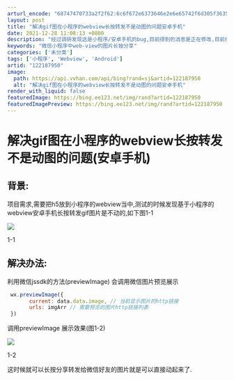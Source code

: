 ```yaml
---
arturl_encode: "68747470733a2f2f62:6c6f672e6373646e2e6e65742f6d305f36353434373538392f:61727469636c652f64657461696c732f313232313837393530"
layout: post
title: "解决gif图在小程序的webview长按转发不是动图的问题安卓手机"
date: 2021-12-28 11:08:13 +0800
description: "经过调研发现这是小程序/安卓手机的bug,目前得到的消息是正在修改,目前给出的解决方案是利用wxsd"
keywords: "微信小程序中web-view的图片长按分享"
categories: ['未分类']
tags: ['小程序', 'Webview', 'Android']
artid: "122187950"
image:
  path: https://api.vvhan.com/api/bing?rand=sj&artid=122187950
  alt: "解决gif图在小程序的webview长按转发不是动图的问题安卓手机"
render_with_liquid: false
featuredImage: https://bing.ee123.net/img/rand?artid=122187950
featuredImagePreview: https://bing.ee123.net/img/rand?artid=122187950
---
```


# 解决gif图在小程序的webview长按转发不是动图的问题(安卓手机)

## 背景:

项目需求,需要把h5放到小程序的webview当中,测试的时候发现基于小程序的webview安卓手机长按转发gif图片是不动的,如下图1-1
  
![](https://i-blog.csdnimg.cn/blog_migrate/020807fe3b6514e63248e70b6a3fbe17.png)

1-1

## 解决办法:

利用微信jssdk的方法(previewImage) 会调用微信图片预览展示

```javascript
 wx.previewImage({
       current: data.data.image, // 当前显示图片的http链接
       urls: imgArr // 需要预览的图片http链接列表
 })
```

调用previewImage 展示效果(图1-2)
  
![](https://i-blog.csdnimg.cn/blog_migrate/534a0a3a56edf89f76e6b55ef9f25e95.png)

1-2

这时候就可以长按分享转发给微信好友的图片就是可以直接动起来了.